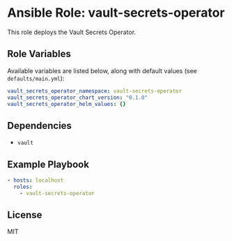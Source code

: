 # Ansible Role: vault-secrets-operator

This role deploys the Vault Secrets Operator.

## Role Variables

Available variables are listed below, along with default values (see `defaults/main.yml`):

```yaml
vault_secrets_operator_namespace: vault-secrets-operator
vault_secrets_operator_chart_version: "0.1.0"
vault_secrets_operator_helm_values: {}
```

## Dependencies

- `vault`

## Example Playbook

```yaml
- hosts: localhost
  roles:
    - vault-secrets-operator
```

## License

MIT
